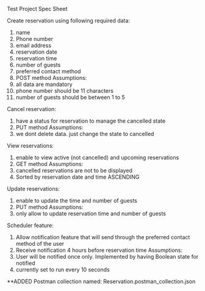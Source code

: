 Test Project Spec Sheet

Create reservation using following required data:
  1. name
  2. Phone number
  3. email address
  4. reservation date
  5. reservation time
  6. number of guests
  7. preferred contact method
  8. POST method
  Assumptions:
  1. all data are mandatory
  2. phone number should be 11 characters
  3. number of guests should be between 1 to 5

Cancel reservation:
  1. have a status for reservation to manage the cancelled state
  2. PUT method
  Assumptions:
  1. we dont delete data. just change the state to cancelled

View reservations:
  1. enable to view active (not cancelled) and upcoming reservations
  2. GET method
  Assumptions:
  1. cancelled reservations are not to be displayed
  2. Sorted by reservation date and time ASCENDING

Update reservations:
  1. enable to update the time and number of guests
  2. PUT method
  Assumptions:
  1. only allow to update reservation time and number of guests

Scheduler feature:
  1. Allow notification feature that will send through the preferred contact method of the user
  2. Receive notification 4 hours before reservation time
  Assumptions:
  1. User will be notified once only. Implemented by having Boolean state for notified
  2. currently set to run every 10 seconds

**ADDED Postman collection named: Reservation.postman_collection.json
